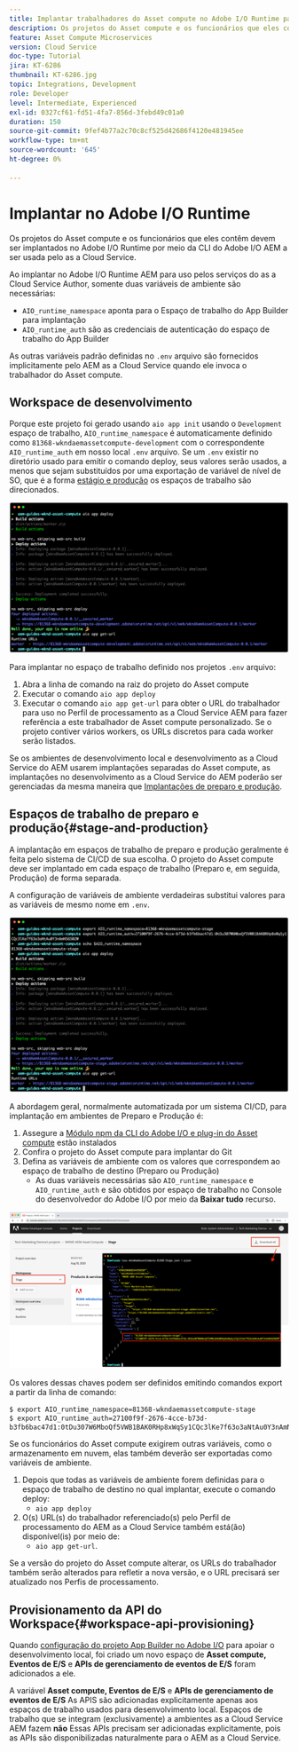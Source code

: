 ```yaml
---
title: Implantar trabalhadores do Asset compute no Adobe I/O Runtime para uso com AEM as a Cloud Service
description: Os projetos do Asset compute e os funcionários que eles contêm devem ser implantados no Adobe I/O Runtime para serem usados pelo AEM as a Cloud Service.
feature: Asset Compute Microservices
version: Cloud Service
doc-type: Tutorial
jira: KT-6286
thumbnail: KT-6286.jpg
topic: Integrations, Development
role: Developer
level: Intermediate, Experienced
exl-id: 0327cf61-fd51-4fa7-856d-3febd49c01a0
duration: 150
source-git-commit: 9fef4b77a2c70c8cf525d42686f4120e481945ee
workflow-type: tm+mt
source-wordcount: '645'
ht-degree: 0%

---
```


# Implantar no Adobe I/O Runtime

Os projetos do Asset compute e os funcionários que eles contêm devem ser implantados no Adobe I/O Runtime por meio da CLI do Adobe I/O AEM a ser usada pelo as a Cloud Service.

Ao implantar no Adobe I/O Runtime AEM para uso pelos serviços do as a Cloud Service Author, somente duas variáveis de ambiente são necessárias:

+ `AIO_runtime_namespace` aponta para o Espaço de trabalho do App Builder para implantação
+ `AIO_runtime_auth` são as credenciais de autenticação do espaço de trabalho do App Builder

As outras variáveis padrão definidas no `.env` arquivo são fornecidos implicitamente pelo AEM as a Cloud Service quando ele invoca o trabalhador do Asset compute.

## Workspace de desenvolvimento

Porque este projeto foi gerado usando `aio app init` usando o `Development` espaço de trabalho, `AIO_runtime_namespace` é automaticamente definido como `81368-wkndaemassetcompute-development` com o correspondente `AIO_runtime_auth` em nosso local `.env` arquivo.  Se um `.env` existir no diretório usado para emitir o comando deploy, seus valores serão usados, a menos que sejam substituídos por uma exportação de variável de nível de SO, que é a forma [estágio e produção](#stage-and-production) os espaços de trabalho são direcionados.

![implantação de aplicativo aio usando variáveis .env](./assets/runtime/development__aio.png)

Para implantar no espaço de trabalho definido nos projetos `.env` arquivo:

1. Abra a linha de comando na raiz do projeto do Asset compute
1. Executar o comando `aio app deploy`
1. Executar o comando `aio app get-url` para obter o URL do trabalhador para uso no Perfil de processamento as a Cloud Service AEM para fazer referência a este trabalhador de Asset compute personalizado. Se o projeto contiver vários workers, os URLs discretos para cada worker serão listados.

Se os ambientes de desenvolvimento local e desenvolvimento as a Cloud Service do AEM usarem implantações separadas do Asset compute, as implantações no desenvolvimento as a Cloud Service do AEM poderão ser gerenciadas da mesma maneira que [Implantações de preparo e produção](#stage-and-production).

## Espaços de trabalho de preparo e produção{#stage-and-production}

A implantação em espaços de trabalho de preparo e produção geralmente é feita pelo sistema de CI/CD de sua escolha. O projeto do Asset compute deve ser implantado em cada espaço de trabalho (Preparo e, em seguida, Produção) de forma separada.

A configuração de variáveis de ambiente verdadeiras substitui valores para as variáveis de mesmo nome em `.env`.

![implantação do aplicativo aio usando variáveis de exportação](./assets/runtime/stage__export-and-aio.png)

A abordagem geral, normalmente automatizada por um sistema CI/CD, para implantação em ambientes de Preparo e Produção é:

1. Assegure a [Módulo npm da CLI do Adobe I/O e plug-in do Asset compute](../set-up/development-environment.md#aio) estão instalados
1. Confira o projeto do Asset compute para implantar do Git
1. Defina as variáveis de ambiente com os valores que correspondem ao espaço de trabalho de destino (Preparo ou Produção)
   + As duas variáveis necessárias são `AIO_runtime_namespace` e `AIO_runtime_auth` e são obtidos por espaço de trabalho no Console do desenvolvedor do Adobe I/O por meio da __Baixar tudo__ recurso.

![Console Adobe Developer - Namespace e autenticação de tempo de execução AIO](./assets/runtime/stage-auth-namespace.png)

Os valores dessas chaves podem ser definidos emitindo comandos export a partir da linha de comando:

```
$ export AIO_runtime_namespace=81368-wkndaemassetcompute-stage
$ export AIO_runtime_auth=27100f9f-2676-4cce-b73d-b3fb6bac47d1:0tDu307W6MboQf5VWB1BAK0RHp8xWqSy1CQc3lKe7f63o3aNtAu0Y3nAmN56502W
```

Se os funcionários do Asset compute exigirem outras variáveis, como o armazenamento em nuvem, elas também deverão ser exportadas como variáveis de ambiente.

1. Depois que todas as variáveis de ambiente forem definidas para o espaço de trabalho de destino no qual implantar, execute o comando deploy:
   + `aio app deploy`
1. O(s) URL(s) do trabalhador referenciado(s) pelo Perfil de processamento do AEM as a Cloud Service também está(ão) disponível(is) por meio de:
   + `aio app get-url`.

Se a versão do projeto do Asset compute alterar, os URLs do trabalhador também serão alterados para refletir a nova versão, e o URL precisará ser atualizado nos Perfis de processamento.

## Provisionamento da API do Workspace{#workspace-api-provisioning}

Quando [configuração do projeto App Builder no Adobe I/O](../set-up/app-builder.md) para apoiar o desenvolvimento local, foi criado um novo espaço de __Asset compute, Eventos de E/S__ e __APIs de gerenciamento de eventos de E/S__ foram adicionados a ele.

A variável __Asset compute, Eventos de E/S__ e __APIs de gerenciamento de eventos de E/S__ As APIS são adicionadas explicitamente apenas aos espaços de trabalho usados para desenvolvimento local. Espaços de trabalho que se integram (exclusivamente) a ambientes as a Cloud Service AEM fazem __não__ Essas APIs precisam ser adicionadas explicitamente, pois as APIs são disponibilizadas naturalmente para o AEM as a Cloud Service.

